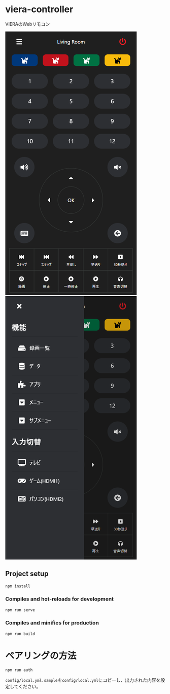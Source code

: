 # viera-controller
VIERAのWebリモコン

![](images/controller.png)
![](images/controller_menu.png)

## Project setup
```
npm install
```

### Compiles and hot-reloads for development
```
npm run serve
```

### Compiles and minifies for production
```
npm run build
```

# ペアリングの方法
```
npm run auth
```
`config/local.yml.sample`を`config/local.yml`にコピーし、出力された内容を設定してください。
